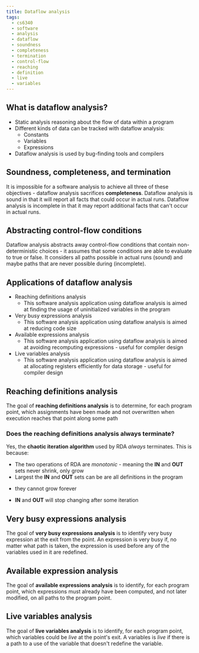```yaml
---
title: Dataflow analysis
tags:
  - cs6340
  - software
  - analysis
  - dataflow
  - soundness
  - completeness
  - termination
  - control-flow
  - reaching
  - definition
  - live
  - variables
---
```


## What is dataflow analysis?

- Static analysis reasoning about the flow of data within a program
- Different kinds of data can be tracked with dataflow analysis:
  - Constants
  - Variables
  - Expressions
- Dataflow analysis is used by bug-finding tools and compilers

## Soundness, completeness, and termination

It is impossible for a software analysis to achieve all three of these
objectives - dataflow analysis sacrifices **completeness**. Dataflow analysis is
sound in that it will report all facts that could occur in actual runs. Dataflow
analysis is incomplete in that it may report additional facts that can't occur
in actual runs.

## Abstracting control-flow conditions

Dataflow analysis abstracts away control-flow conditions that contain
non-deterministic choices - it assumes that some conditions are able to evaluate
to true or false. It considers all paths possible in actual runs (sound) and
maybe paths that are never possible during (incomplete).

## Applications of dataflow analysis

- Reaching definitions analysis
  - This software analysis application using dataflow analysis is aimed at
    finding the usage of uninitialized variables in the program
- Very busy expressions analysis
  - This software analysis application using dataflow analysis is aimed at
    reducing code size
- Available expressions analysis
  - This software analysis application using dataflow analysis is aimed at
    avoiding recomputing expressions - useful for compiler design
- Live variables analysis
  - This software analysis application using dataflow analysis is aimed at
    allocating registers efficiently for data storage - useful for compiler
    design

## Reaching definitions analysis

The goal of **reaching definitions analysis** is to determine, for each program
point, which assignments have been made and not overwritten when execution
reaches that point along some path

### Does the reaching definitions analysis always terminate?

Yes, the **chaotic iteration algorithm** used by RDA _always_ terminates. This
is because:

- The two operations of RDA are _monotonic_ - meaning the **IN** and **OUT**
  sets never shrink, only grow
- Largest the **IN** and **OUT** sets can be are all definitions in the program

* they cannot grow forever

- **IN** and **OUT** will stop changing after some iteration

## Very busy expressions analysis

The goal of **very busy expressions analysis** is to identify very busy
expression at the exit from the point. An expression is very busy if, no matter
what path is taken, the expression is used before any of the variables used in
it are redefined.

## Available expression analysis

The goal of **available expressions analysis** is to identify, for each program
point, which expressions must already have been computed, and not later
modified, on all paths to the program point.

## Live variables analysis

The goal of **live variables analysis** is to identify, for each program point,
which variables could be _live_ at the point's exit. A variables is _live_ if
there is a path to a use of the variable that doesn't redefine the variable.
